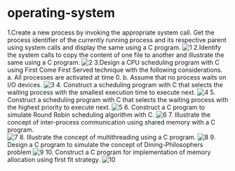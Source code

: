 # operating-system

1.Create a new process by invoking the appropriate system call. Get the process identifier of the currently running process and its respective parent using system calls and display the same using a C program.
![1](https://user-images.githubusercontent.com/113223927/192582289-95c80b97-5351-421f-92f3-cb25a5cec8fb.png)
2.Identify the system calls to copy the content of one file to another and illustrate the same using a C program.
![2](https://user-images.githubusercontent.com/113223927/192582436-37229376-70ec-4217-8968-dee11f665cdf.png)
3.Design a CPU scheduling program with C using First Come First Served technique with the following considerations. 
a. All processes are activated at time 0. 
b. Assume that no process waits on I/O devices.
![3](https://user-images.githubusercontent.com/113223927/192582634-40ce55a4-6c75-4f5b-9364-ba892c30f1c7.png)
4. Construct a scheduling program with C that selects the waiting process with the smallest execution time to execute next.
![4](https://user-images.githubusercontent.com/113223927/192582750-efd82f44-ba16-4876-9e19-fd623cecaeb5.png)
5. Construct a scheduling program with C that selects the waiting process with the highest priority to execute next.
![5](https://user-images.githubusercontent.com/113223927/192582831-c84000e4-e8ab-433e-948b-926e8df80869.png)
6. Construct a C program to simulate Round Robin scheduling algorithm with C.
![6](https://user-images.githubusercontent.com/113223927/192582927-89035895-3449-482c-b338-553c6bdd6cae.png)
7. Illustrate the concept of inter-process communication using shared memory with a C program.  
![7](https://user-images.githubusercontent.com/113223927/192587946-9482e8bc-198e-44e5-b79f-0a9b8770dbe7.jpg)
8. Illustrate the concept of multithreading using a C program.
![8](https://user-images.githubusercontent.com/113223927/192583079-99ecabf5-bbf9-47a3-863b-9c374563d51f.png)
9. Design a C program to simulate the concept of Dining-Philosophers problem
![9](https://user-images.githubusercontent.com/113223927/192583180-938b0010-94e7-42d8-99cc-a7f7c3d14775.png)
10. Construct a C program for implementation of memory allocation using first fit strategy.
![10](https://user-images.githubusercontent.com/113223927/192585726-8f6a4d2a-c80f-402e-98f4-31089e277178.png)
